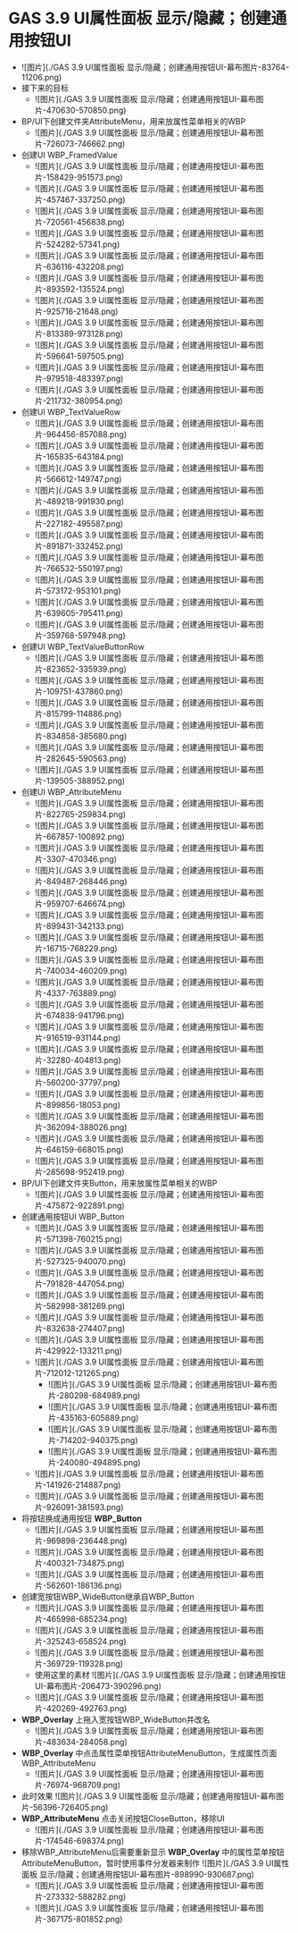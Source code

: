 # GAS 3.9 UI属性面板 显示/隐藏；创建通用按钮UI
-  ![图片](./GAS 3.9 UI属性面板 显示/隐藏；创建通用按钮UI-幕布图片-83764-11206.png)
- 接下来的目标
    -  ![图片](./GAS 3.9 UI属性面板 显示/隐藏；创建通用按钮UI-幕布图片-470630-570850.png)
- BP/UI下创建文件夹AttributeMenu，用来放属性菜单相关的WBP
    -  ![图片](./GAS 3.9 UI属性面板 显示/隐藏；创建通用按钮UI-幕布图片-726073-746662.png)
- 创建UI  WBP_FramedValue
    -  ![图片](./GAS 3.9 UI属性面板 显示/隐藏；创建通用按钮UI-幕布图片-158429-951573.png)
    -  ![图片](./GAS 3.9 UI属性面板 显示/隐藏；创建通用按钮UI-幕布图片-457467-337250.png)
    -  ![图片](./GAS 3.9 UI属性面板 显示/隐藏；创建通用按钮UI-幕布图片-720561-456838.png)
    -  ![图片](./GAS 3.9 UI属性面板 显示/隐藏；创建通用按钮UI-幕布图片-524282-57341.png)
    -  ![图片](./GAS 3.9 UI属性面板 显示/隐藏；创建通用按钮UI-幕布图片-636116-432208.png)
    -  ![图片](./GAS 3.9 UI属性面板 显示/隐藏；创建通用按钮UI-幕布图片-893592-135524.png)
    -  ![图片](./GAS 3.9 UI属性面板 显示/隐藏；创建通用按钮UI-幕布图片-925716-21648.png)
    -  ![图片](./GAS 3.9 UI属性面板 显示/隐藏；创建通用按钮UI-幕布图片-813389-973128.png)
    -  ![图片](./GAS 3.9 UI属性面板 显示/隐藏；创建通用按钮UI-幕布图片-596641-597505.png)
    -  ![图片](./GAS 3.9 UI属性面板 显示/隐藏；创建通用按钮UI-幕布图片-979518-483397.png)
    -  ![图片](./GAS 3.9 UI属性面板 显示/隐藏；创建通用按钮UI-幕布图片-211732-380954.png)
- 创建UI  WBP_TextValueRow
    -  ![图片](./GAS 3.9 UI属性面板 显示/隐藏；创建通用按钮UI-幕布图片-964456-857088.png)
    -  ![图片](./GAS 3.9 UI属性面板 显示/隐藏；创建通用按钮UI-幕布图片-165835-643184.png)
    -  ![图片](./GAS 3.9 UI属性面板 显示/隐藏；创建通用按钮UI-幕布图片-566612-149747.png)
    -  ![图片](./GAS 3.9 UI属性面板 显示/隐藏；创建通用按钮UI-幕布图片-489218-991930.png)
    -  ![图片](./GAS 3.9 UI属性面板 显示/隐藏；创建通用按钮UI-幕布图片-227182-495587.png)
    -  ![图片](./GAS 3.9 UI属性面板 显示/隐藏；创建通用按钮UI-幕布图片-891871-332452.png)
    -  ![图片](./GAS 3.9 UI属性面板 显示/隐藏；创建通用按钮UI-幕布图片-766532-550197.png)
    -  ![图片](./GAS 3.9 UI属性面板 显示/隐藏；创建通用按钮UI-幕布图片-573172-953101.png)
    -  ![图片](./GAS 3.9 UI属性面板 显示/隐藏；创建通用按钮UI-幕布图片-639605-795411.png)
    -  ![图片](./GAS 3.9 UI属性面板 显示/隐藏；创建通用按钮UI-幕布图片-359768-597948.png)
- 创建UI  WBP_TextValueButtonRow
    -  ![图片](./GAS 3.9 UI属性面板 显示/隐藏；创建通用按钮UI-幕布图片-823652-335939.png)
    -  ![图片](./GAS 3.9 UI属性面板 显示/隐藏；创建通用按钮UI-幕布图片-109751-437860.png)
    -  ![图片](./GAS 3.9 UI属性面板 显示/隐藏；创建通用按钮UI-幕布图片-815799-114886.png)
    -  ![图片](./GAS 3.9 UI属性面板 显示/隐藏；创建通用按钮UI-幕布图片-834858-385680.png)
    -  ![图片](./GAS 3.9 UI属性面板 显示/隐藏；创建通用按钮UI-幕布图片-282645-590563.png)
    -  ![图片](./GAS 3.9 UI属性面板 显示/隐藏；创建通用按钮UI-幕布图片-139505-388952.png)
- 创建UI  WBP_AttributeMenu
    -  ![图片](./GAS 3.9 UI属性面板 显示/隐藏；创建通用按钮UI-幕布图片-822765-259834.png)
    -  ![图片](./GAS 3.9 UI属性面板 显示/隐藏；创建通用按钮UI-幕布图片-667857-100892.png)
    -  ![图片](./GAS 3.9 UI属性面板 显示/隐藏；创建通用按钮UI-幕布图片-3307-470346.png)
    -  ![图片](./GAS 3.9 UI属性面板 显示/隐藏；创建通用按钮UI-幕布图片-849487-268446.png)
    -  ![图片](./GAS 3.9 UI属性面板 显示/隐藏；创建通用按钮UI-幕布图片-959707-646674.png)
    -  ![图片](./GAS 3.9 UI属性面板 显示/隐藏；创建通用按钮UI-幕布图片-899431-342133.png)
    -  ![图片](./GAS 3.9 UI属性面板 显示/隐藏；创建通用按钮UI-幕布图片-16715-768229.png)
    -  ![图片](./GAS 3.9 UI属性面板 显示/隐藏；创建通用按钮UI-幕布图片-740034-460209.png)
    -  ![图片](./GAS 3.9 UI属性面板 显示/隐藏；创建通用按钮UI-幕布图片-4337-763889.png)
    -  ![图片](./GAS 3.9 UI属性面板 显示/隐藏；创建通用按钮UI-幕布图片-674838-941796.png)
    -  ![图片](./GAS 3.9 UI属性面板 显示/隐藏；创建通用按钮UI-幕布图片-916519-931144.png)
    -  ![图片](./GAS 3.9 UI属性面板 显示/隐藏；创建通用按钮UI-幕布图片-32280-404813.png)
    -  ![图片](./GAS 3.9 UI属性面板 显示/隐藏；创建通用按钮UI-幕布图片-560200-37797.png)
    -  ![图片](./GAS 3.9 UI属性面板 显示/隐藏；创建通用按钮UI-幕布图片-899856-18053.png)
    -  ![图片](./GAS 3.9 UI属性面板 显示/隐藏；创建通用按钮UI-幕布图片-362094-388026.png)
    -  ![图片](./GAS 3.9 UI属性面板 显示/隐藏；创建通用按钮UI-幕布图片-646159-668015.png)
    -  ![图片](./GAS 3.9 UI属性面板 显示/隐藏；创建通用按钮UI-幕布图片-285698-952419.png)
- BP/UI下创建文件夹Button，用来放属性菜单相关的WBP
    -  ![图片](./GAS 3.9 UI属性面板 显示/隐藏；创建通用按钮UI-幕布图片-475872-922891.png)
- 创建通用按钮UI  WBP_Button
    -  ![图片](./GAS 3.9 UI属性面板 显示/隐藏；创建通用按钮UI-幕布图片-571398-760215.png)
    -  ![图片](./GAS 3.9 UI属性面板 显示/隐藏；创建通用按钮UI-幕布图片-527325-940070.png)
    -  ![图片](./GAS 3.9 UI属性面板 显示/隐藏；创建通用按钮UI-幕布图片-791828-447054.png)
    -  ![图片](./GAS 3.9 UI属性面板 显示/隐藏；创建通用按钮UI-幕布图片-582998-381269.png)
    -  ![图片](./GAS 3.9 UI属性面板 显示/隐藏；创建通用按钮UI-幕布图片-832638-274407.png)
    -  ![图片](./GAS 3.9 UI属性面板 显示/隐藏；创建通用按钮UI-幕布图片-429922-133211.png)
    -  ![图片](./GAS 3.9 UI属性面板 显示/隐藏；创建通用按钮UI-幕布图片-712012-121265.png)
        -  ![图片](./GAS 3.9 UI属性面板 显示/隐藏；创建通用按钮UI-幕布图片-280298-684989.png)
        -  ![图片](./GAS 3.9 UI属性面板 显示/隐藏；创建通用按钮UI-幕布图片-435163-605889.png)
        -  ![图片](./GAS 3.9 UI属性面板 显示/隐藏；创建通用按钮UI-幕布图片-714202-940375.png)
        -  ![图片](./GAS 3.9 UI属性面板 显示/隐藏；创建通用按钮UI-幕布图片-240080-494895.png)
    -  ![图片](./GAS 3.9 UI属性面板 显示/隐藏；创建通用按钮UI-幕布图片-141926-214887.png)
    -  ![图片](./GAS 3.9 UI属性面板 显示/隐藏；创建通用按钮UI-幕布图片-926091-381593.png)
- 将按钮换成通用按钮 **WBP_Button**
    -  ![图片](./GAS 3.9 UI属性面板 显示/隐藏；创建通用按钮UI-幕布图片-969898-236448.png)
    -  ![图片](./GAS 3.9 UI属性面板 显示/隐藏；创建通用按钮UI-幕布图片-400321-734875.png)
    -  ![图片](./GAS 3.9 UI属性面板 显示/隐藏；创建通用按钮UI-幕布图片-562601-186136.png)
- 创建宽按钮WBP_WideButton继承自WBP_Button
    -  ![图片](./GAS 3.9 UI属性面板 显示/隐藏；创建通用按钮UI-幕布图片-465998-685234.png)
    -  ![图片](./GAS 3.9 UI属性面板 显示/隐藏；创建通用按钮UI-幕布图片-325243-658524.png)
    -  ![图片](./GAS 3.9 UI属性面板 显示/隐藏；创建通用按钮UI-幕布图片-369729-119328.png)
    - 使用这里的素材 ![图片](./GAS 3.9 UI属性面板 显示/隐藏；创建通用按钮UI-幕布图片-206473-390296.png)
    -  ![图片](./GAS 3.9 UI属性面板 显示/隐藏；创建通用按钮UI-幕布图片-420269-492763.png)
- **WBP_Overlay** 上拖入宽按钮WBP_WideButton并改名
    -  ![图片](./GAS 3.9 UI属性面板 显示/隐藏；创建通用按钮UI-幕布图片-483634-284058.png)
- **WBP_Overlay** 中点击属性菜单按钮AttributeMenuButton，生成属性页面WBP_AttributeMenu
    -  ![图片](./GAS 3.9 UI属性面板 显示/隐藏；创建通用按钮UI-幕布图片-76974-968709.png)
- 此时效果 ![图片](./GAS 3.9 UI属性面板 显示/隐藏；创建通用按钮UI-幕布图片-56396-726405.png)
- **WBP_AttributeMenu** 点击关闭按钮CloseButton，移除UI
    -  ![图片](./GAS 3.9 UI属性面板 显示/隐藏；创建通用按钮UI-幕布图片-174546-698374.png)
- 移除WBP_AttributeMenu后需要重新显示 **WBP_Overlay** 中的属性菜单按钮AttributeMenuButton，暂时使用事件分发器来制作 ![图片](./GAS 3.9 UI属性面板 显示/隐藏；创建通用按钮UI-幕布图片-898990-930687.png)
    -  ![图片](./GAS 3.9 UI属性面板 显示/隐藏；创建通用按钮UI-幕布图片-273332-588282.png)
    -  ![图片](./GAS 3.9 UI属性面板 显示/隐藏；创建通用按钮UI-幕布图片-367175-801852.png)